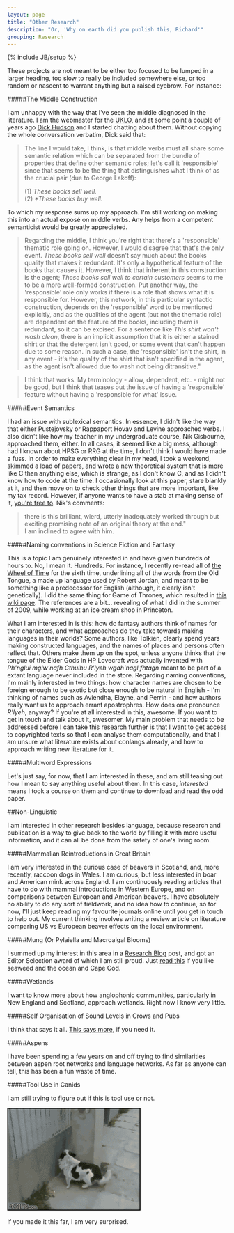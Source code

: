 ```yaml
---
layout: page
title: "Other Research"
description: "Or, 'Why on earth did you publish this, Richard'"
grouping: Research
---
```

{% include JB/setup %}

These projects are not meant to be either too focused to be lumped in a
larger heading, too slow to really be included somewhere else, or too
random or nascent to warrant anything but a raised eyebrow. For instance:

#####The Middle Construction

I am unhappy with the way that I've seen the middle diagnosed in the
literature. I am the webmaster for the [UKLO](http://www.uklo.org), and
at some point a couple of years ago [Dick
Hudson](http://www.phon.ucl.ac.uk/home/dick/home.htm) and I started
chatting about them. Without copying the whole conversation verbatim,
Dick said that: 
> The line I would take, I think, is that middle verbs must all share some semantic relation which can be separated from the bundle of properties that define other semantic roles; let's call it 'responsible' since that seems to be the thing that distinguishes what I think of as the crucial pair (due to George Lakoff):  
>   
> (1)  _These books sell well._  
> (2)  _\*These books buy well._  

To which my response sums up my approach. I'm still working on making
this into an actual exposé on middle verbs. Any helps from a competent
semanticist would be greatly appreciated. 

> Regarding the middle, I think you're right that there's a
> 'responsible' thematic role going on. However, I would disagree that
> that's the only event. _These books sell well_ doesn't say much about
> the books quality that makes it redundant. It's only a hypothetical
> feature of the books that causes it. However, I think that inherent in
> this construction is the agent; _These books sell well to certain
> customers_ seems to me to be a more well-formed construction. Put
> another way, the 'responsible' role only works if there is a role that
> shows what it is responsible for. However, this network, in this
> particular syntactic construction, depends on the 'responsible' word to
> be mentioned explicitly, and as the qualities of the agent (but not the
> thematic role) are dependent on the feature of the books, including
> them is redundant, so it can be excised. For a sentence like _This
> shirt won't wash clean_, there is an implicit assumption that it is
> either a stained shirt or that the detergent isn't good, or some event
> that can't happen due to some reason. In such a case, the 'responsible'
> isn't the shirt, in any event - it's the quality of the shirt that
> isn't specified in the agent, as the agent isn't allowed due to wash
> not being ditransitive."  

> I think that works. My terminology - allow, dependent, etc. - might
> not be good, but I think that teases out the issue of having a
> 'responsible' feature without having a 'responsible for what' issue.  

#####Event Semantics

I had an issue with sublexical semantics. In essence, I didn't like the
way that either Pustejovsky or Rappaport Hovav and Levine approached
verbs. I also didn't like how my teacher in my undergraduate course, Nik
Gisbourne, approached them, either. In all cases, it seemed like a big
mess, although had I known about HPSG or RRG at the time, I don't think
I would have made a fuss. In order to make everything clear in my head,
I took a weekend, skimmed a load of papers, and wrote a new theoretical
system that is more like C than anything else, which is strange, as I
don't know C, and as I didn't know how to code at the time. I
occasionally look at this paper, stare blankly at it, and then move on
to check other things that are more important, like my tax record.
However, if anyone wants to have a stab at making sense of it, [you're
free to](files/LexSem.pdf). Nik's comments:  
>there is this brilliant, wierd, utterly inadequately worked through but exciting promising note of an original theory at the end."  
I am inclined to agree with him.  

#####Naming conventions in Science Fiction and Fantasy

This is a topic I am genuinely interested in and have given hundreds of
hours to. No, I mean it. Hundreds. For instance, I recently re-read all
of [the Wheel of Time](en.wikipedia.org/wiki/The_Wheel_of_Time) for the
sixth time, underlining all of the words from the Old Tongue, a made up
language used by Robert Jordan, and meant to be something like a
predecessor for English (although, it clearly isn't genetically). I did
the same thing for Game of Thrones, which resulted in [this wiki page](http://wiki.dothraki.org/dothraki/Other_languages). The references are a bit... revealing of what I did in the summer of 2009, while working at an ice cream shop in Princeton. 

What I am interested in is this: how do fantasy authors think of names
for their characters, and what approaches do they take towards making
languages in their worlds? Some authors, like Tolkien, clearly spend
years making constructed languages, and the names of places and persons
often reflect that. Others make them up on the spot, unless anyone
thinks that the tongue of the Elder Gods in HP Lovecraft was actually
invented with _Ph'nglui mglw'nafh Cthulhu R'lyeh wgah'nagl fhtagn_ meant
to be part of a extant language never included in the store. Regarding
naming conventions, I'm mainly interested in two things: how character
names are chosen to be foreign enough to be exotic but close enough to
be natural in English - I'm thinking of names such as Aviendha, Elayne,
and Perrin - and how authors really want us to approach errant
apostrophres. How does one pronounce _R'lyeh_, anyway? If you're at all
interested in this, awesome. If you want to get in touch and talk about
it, awesomer. My main problem that needs to be addressed before I can
take this research further is that I want to get access to copyrighted
texts so that I can analyse them computationally, and that I am unsure
what literature exists about conlangs already, and how to approach
writing new literature for it.  

#####Multiword Expressions

Let's just say, for now, that I am interested in these, and am still
teasing out how I mean to say anything useful about them. In this case,
_interested_ means I took a course on them and continue to download and
read the odd paper. 

##Non-Linguistic

I am interested in other research besides language, because research and
publication is a way to give back to the world by filling it with more
useful information, and it can all be done from the safety of one's living
room. 

#####Mammalian Reintroductions in Great Britain 

I am very interested in the curious case of beavers in Scotland, and,
more recently, raccoon dogs in Wales. I am curious, but less interested
in boar and American mink across England. I am continuously reading
articles that have to do with mammal introductions in Western Europe,
and on comparisons between European and American beavers. I have
absolutely no ability to do any sort of fieldwork, and no idea how to
continue, so for now, I'll just keep reading my favourite journals
online until you get in touch to help out. My current thinking involves
writing a review article on literature comparing US vs European beaver
effects on the local environment.

#####Mung (Or Pylaiella and Macroalgal Blooms)

I summed up my interest in this area in a [Research Blog](http://researchblogging.com/) post, and got an Editor Selection award of which I am still proud. Just [read this](http://www.burntfen.net/merecat/?p=418) if you like seaweed and the ocean and Cape Cod. 

#####Wetlands

I want to know more about how anglophonic communities, particularly in
New England and Scotland, approach wetlands. Right now I know very
little.

#####Self Organisation of Sound Levels in Crows and Pubs

I think that says it all. [This says more](http://replicatedtypo.com/crows/4784.html), if you need it.

#####Aspens

I have been spending a few years on and off trying to find similarities
between aspen root networks and language networks. As far as anyone can
tell, this has been a fun waste of time. 

#####Tool Use in Canids

I am still trying to figure out if this is tool use or not. 

![Ninja Dog!](images/ninja_dog.gif)

If you made it this far, I am very surprised. 
